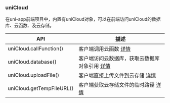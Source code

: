 ### uniCloud 

在uni-app前端项目中，内置有uniCloud对象，可以在前端访问uniCloud的数据库、云函数、及云存储。

|API						|描述																					|
|--							|--																						|
|uniCloud.callFunction()	|客户端调用云函数 [详情](https://uniapp.dcloud.net.cn/uniCloud/cf-functions?id=clientcallfunction)				|
|uniCloud.database()		|客户端访问云数据库，获取云数据库对象引用 [详情](https://uniapp.dcloud.net.cn/uniCloud/clientdb)											|
|uniCloud.uploadFile()		|客户端直接上传文件到云存储 [详情](https://uniapp.dcloud.net.cn/uniCloud/storage?id=uploadfile)							|
|uniCloud.getTempFileURL()	|客户端获取云存储文件的临时路径 [详情](https://uniapp.dcloud.net.cn/uniCloud/storage?id=gettempfileurl)							|


